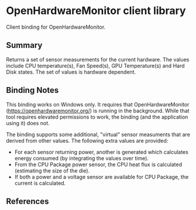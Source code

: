 # OpenHardwareMonitor client library

Client binding for OpenHardwareMonitor.

## Summary

Returns a set of sensor measurements for the current hardware. The values include CPU temperature(s), Fan Speed(s), GPU Temperature(s) and Hard Disk states. The set of values is hardware dependent.

## Binding Notes

This binding works on Windows only. It requires that OpenHardwareMonitor (https://openhardwaremonitor.org/) is running in the background. While that tool requires elevated permissions to work, 
the binding (and the application using it) does not. 

The binding supports some additional, "virtual" sensor measuments that are derived from other values. The following extra values are provided:

- For each sensor returning power, another is generated which calculates energy consumed (by integrating the values over time).
- From the CPU Package power sensor, the CPU heat flux is calculated (estimating the size of the die).
- If both a power and a voltage sensor are available for CPU Package, the current is calculated.

## References
